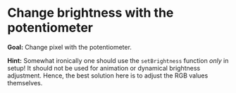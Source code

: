 # Change brightness with the potentiometer

**Goal:** Change pixel with the potentiometer.

**Hint:** Somewhat ironically one should use the `setBrightness` function _only_ in setup!
It should not be used for animation or dynamical brightness adjustment.
Hence, the best solution here is to adjust the RGB values themselves.
